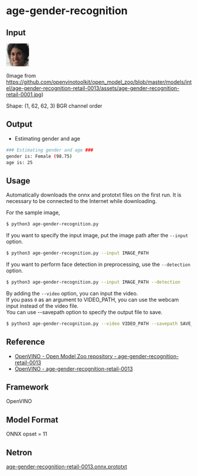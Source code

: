 # age-gender-recognition

## Input

![Input](demo.jpg)

(Image
from https://github.com/openvinotoolkit/open_model_zoo/blob/master/models/intel/age-gender-recognition-retail-0013/assets/age-gender-recognition-retail-0001.jpg)

Shape: (1, 62, 62, 3) BGR channel order

## Output

- Estimating gender and age
```bash
### Estimating gender and age ###
gender is: Female (98.75)
age is: 25
```

## Usage

Automatically downloads the onnx and prototxt files on the first run. It is necessary to be connected to the Internet
while downloading.

For the sample image,
``` bash
$ python3 age-gender-recognition.py 
```

If you want to specify the input image, put the image path after the `--input` option.
```bash
$ python3 age-gender-recognition.py --input IMAGE_PATH
```

If you want to perform face detection in preprocessing, use the `--detection` option.
```bash
$ python3 age-gender-recognition.py --input IMAGE_PATH --detection
```

By adding the `--video` option, you can input the video.   
If you pass `0` as an argument to VIDEO_PATH, you can use the webcam input instead of the video file.  
You can use --savepath option to specify the output file to save.
```bash
$ python3 age-gender-recognition.py --video VIDEO_PATH --savepath SAVE_VIDEO_PATH
```

## Reference

- [OpenVINO - Open Model Zoo repository - age-gender-recognition-retail-0013](https://github.com/openvinotoolkit/open_model_zoo/tree/master/models/intel/age-gender-recognition-retail-0013)
- [OpenVINO - age-gender-recognition-retail-0013](https://docs.openvinotoolkit.org/latest/omz_models_model_age_gender_recognition_retail_0013.html)

## Framework

OpenVINO

## Model Format

ONNX opset = 11

## Netron

[age-gender-recognition-retail-0013.onnx.prototxt](https://netron.app/?url=https://storage.googleapis.com/ailia-models/age-gender-recognition/age-gender-recognition-retail-0013.onnx.prototxt)
